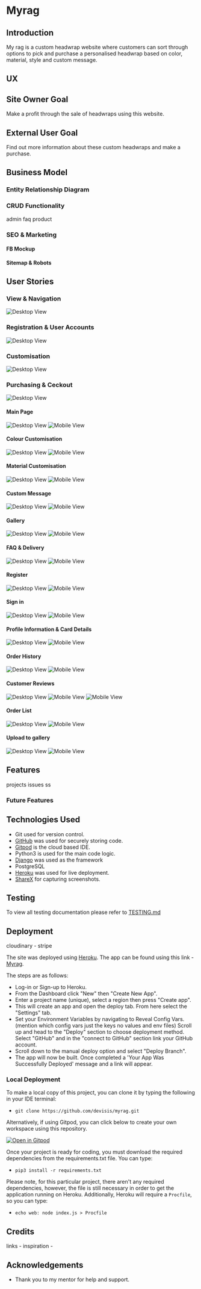 # Myrag

## Introduction
My rag is a custom headwrap website where customers can sort through options to pick and purchase a personalised headwrap based on color, material, style and custom message.


## UX

## Site Owner Goal
Make a profit through the sale of headwraps using this website.

## External User Goal
Find out more information about these custom headwraps and make a purchase.

## Business Model
### Entity Relationship Diagram
### CRUD Functionality
admin faq product
### SEO & Marketing
#### FB Mockup
#### Sitemap & Robots


## User Stories

### View & Navigation
![Desktop View](documentation/epics/view-navigation-us.png)

### Registration & User Accounts
![Desktop View](documentation/epics/registration-useraccounts-us.png)

### Customisation
![Desktop View](documentation/epics/customisation-us.png)

### Purchasing & Ceckout
![Desktop View](documentation/epics/purchasing-checkout-us.png)
 

#### Main Page

![Desktop View](documentation/wireframes/)
![Mobile View](documentation/wireframes/main.png)

#### Colour Customisation

![Desktop View](documentation/wireframes/)
![Mobile View](documentation/wireframes/color-custom.png)

#### Material Customisation

![Desktop View](documentation/wireframes/)
![Mobile View](documentation/wireframes/material-custom.png)

#### Custom Message

![Desktop View](documentation/wireframes/)
![Mobile View](documentation/wireframes/message-custom.png)
 
#### Gallery

![Desktop View](documentation/wireframes/)
![Mobile View](documentation/wireframes/gallery.png)
 
#### FAQ & Delivery

![Desktop View](documentation/wireframes/)
![Mobile View](documentation/wireframes/faq-delivery.png)
 
#### Register

![Desktop View](documentation/wireframes/)
![Mobile View](documentation/wireframes/register.png)
 
#### Sign in

![Desktop View](documentation/wireframes/)
![Mobile View](documentation/wireframes/sign-in.png)
 
#### Profile Information & Card Details

![Desktop View](documentation/wireframes/)
![Mobile View](documentation/wireframes/profile.png)
 
#### Order History

![Desktop View](documentation/wireframes/)
![Mobile View](documentation/wireframes/order-history.png)
 
#### Customer Reviews

![Desktop View](documentation/wireframes/)
![Mobile View](documentation/wireframes/see-reviews.png)
![Mobile View](documentation/wireframes/write-reviews.png)
 
#### Order List

![Desktop View](documentation/wireframes/)
![Mobile View](documentation/wireframes/order-list.png)
 
#### Upload to gallery

![Desktop View](documentation/wireframes/)
![Mobile View](documentation/wireframes/gallery-upload.png)
 

## Features 
projects issues ss

### Future Features

## Technologies Used

- Git used for version control.
- [GitHub]() was used for securely storing code.
- [Gitpod](https://gitpod.io/) is the cloud based IDE.
- Python3 is used for the main code logic.
- [Django](https://www.djangoproject.com/) was used as the framework
- PostgreSQL
- [Heroku](https://heroku.com/) was used for live deployment.
- [ShareX](https://getsharex.com/) for capturing screenshots.

## Testing

To view all testing documentation please refer to [TESTING.md](TESTING.md)

## Deployment
cloudinary - stripe 

The site was deployed using [Heroku](https://heroku.com/). The app can be found using this link - [Myrag](https://myrag.herokuapp.com/).

The steps are as follows:

- Log-in or Sign-up to Heroku.
- From the Dashboard click "New" then "Create New App".
- Enter a project name (unique), select a region then press "Create app".
- This will create an app and open the deploy tab. From here select the "Settings" tab.
- Set your Environment Variables by navigating to Reveal Config Vars. (mention which config vars just the keys no values and env files)
Scroll up and head to the "Deploy" section to choose deployment method. Select "GitHub" and in the "connect to GitHub" section link your GitHub account.
- Scroll down to the manual deploy option and select "Deploy Branch".
- The app will now be built. Once completed a 'Your App Was Successfully Deployed' message and a link will appear.

### Local Deployment

To make a local copy of this project, you can clone it by typing the following in your IDE terminal:

- `git clone https://github.com/devisis/myrag.git`

Alternatively, if using Gitpod, you can click below to create your own workspace using this repository.

[![Open in Gitpod](https://gitpod.io/button/open-in-gitpod.svg)](https://gitpod.io/#https://github.com/devisis/myrag)

Once your project is ready for coding, you must download the required dependencies from the requirements.txt file. You can type:

- `pip3 install -r requirements.txt`

Please note, for this particular project, there aren't any required dependencies, however, the file is still necessary in order to get the application running on Heroku.
Additionally, Heroku will require a `Procfile`, so you can type:

- `echo web: node index.js > Procfile`

## Credits
links - inspiration - 

## Acknowledgements

- Thank you to my mentor for help and support.



